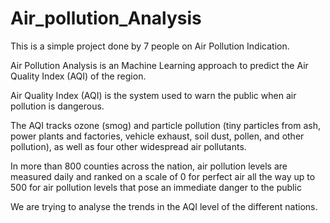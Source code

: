 # Air_pollution_Analysis

This is a simple project done by 7 people on Air Pollution Indication.

Air Pollution Analysis is an Machine Learning approach to predict the Air Quality Index (AQI) of the region.

Air Quality Index (AQI) is the system used to warn the public when air pollution is dangerous.

The AQI tracks ozone (smog) and particle pollution (tiny particles from ash, power plants and factories, vehicle exhaust, soil dust, pollen, and other pollution), as well as four other widespread air pollutants.

In more than 800 counties across the nation, air pollution levels are measured daily and ranked on a scale of 0 for perfect air all the way up to 500 for air pollution levels that pose an immediate danger to the public

We are trying to analyse the trends in the AQI level of the different nations.
